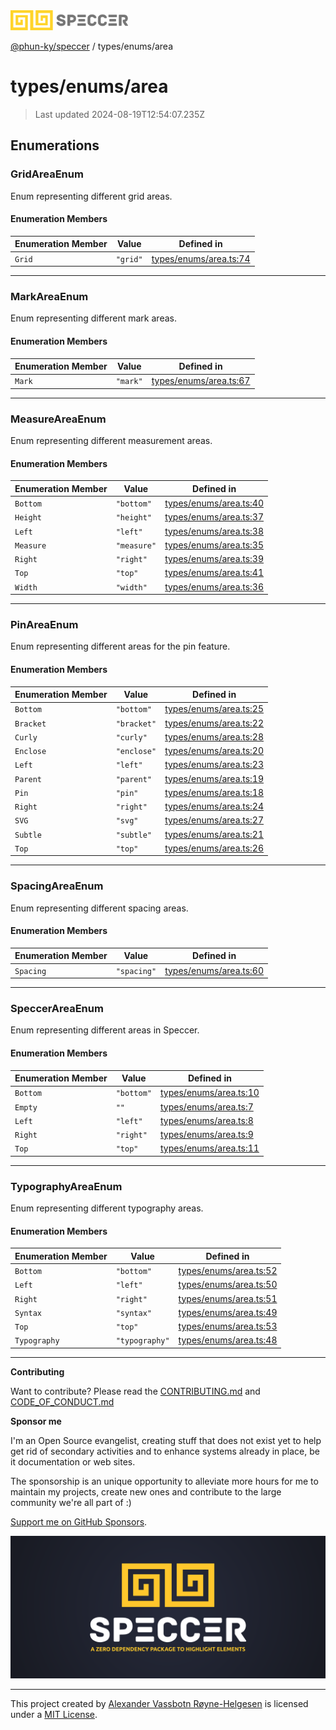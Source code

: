 <div>
  <img alt="SPECCER logo" src="https://raw.githubusercontent.com/phun-ky/speccer/main/public/logo-speccer-horizontal-colored-package.svg?raw=true" style="max-height:32px;" />
</div>

[@phun-ky/speccer](../../README.md) / types/enums/area

# types/enums/area

> Last updated 2024-08-19T12:54:07.235Z

## Enumerations

### GridAreaEnum

Enum representing different grid areas.

#### Enumeration Members

| Enumeration Member | Value    | Defined in                                                                                         |
| ------------------ | -------- | -------------------------------------------------------------------------------------------------- |
| `Grid`             | `"grid"` | [types/enums/area.ts:74](https://github.com/phun-ky/speccer/blob/main/src/types/enums/area.ts#L74) |

---

### MarkAreaEnum

Enum representing different mark areas.

#### Enumeration Members

| Enumeration Member | Value    | Defined in                                                                                         |
| ------------------ | -------- | -------------------------------------------------------------------------------------------------- |
| `Mark`             | `"mark"` | [types/enums/area.ts:67](https://github.com/phun-ky/speccer/blob/main/src/types/enums/area.ts#L67) |

---

### MeasureAreaEnum

Enum representing different measurement areas.

#### Enumeration Members

| Enumeration Member | Value       | Defined in                                                                                         |
| ------------------ | ----------- | -------------------------------------------------------------------------------------------------- |
| `Bottom`           | `"bottom"`  | [types/enums/area.ts:40](https://github.com/phun-ky/speccer/blob/main/src/types/enums/area.ts#L40) |
| `Height`           | `"height"`  | [types/enums/area.ts:37](https://github.com/phun-ky/speccer/blob/main/src/types/enums/area.ts#L37) |
| `Left`             | `"left"`    | [types/enums/area.ts:38](https://github.com/phun-ky/speccer/blob/main/src/types/enums/area.ts#L38) |
| `Measure`          | `"measure"` | [types/enums/area.ts:35](https://github.com/phun-ky/speccer/blob/main/src/types/enums/area.ts#L35) |
| `Right`            | `"right"`   | [types/enums/area.ts:39](https://github.com/phun-ky/speccer/blob/main/src/types/enums/area.ts#L39) |
| `Top`              | `"top"`     | [types/enums/area.ts:41](https://github.com/phun-ky/speccer/blob/main/src/types/enums/area.ts#L41) |
| `Width`            | `"width"`   | [types/enums/area.ts:36](https://github.com/phun-ky/speccer/blob/main/src/types/enums/area.ts#L36) |

---

### PinAreaEnum

Enum representing different areas for the pin feature.

#### Enumeration Members

| Enumeration Member | Value       | Defined in                                                                                         |
| ------------------ | ----------- | -------------------------------------------------------------------------------------------------- |
| `Bottom`           | `"bottom"`  | [types/enums/area.ts:25](https://github.com/phun-ky/speccer/blob/main/src/types/enums/area.ts#L25) |
| `Bracket`          | `"bracket"` | [types/enums/area.ts:22](https://github.com/phun-ky/speccer/blob/main/src/types/enums/area.ts#L22) |
| `Curly`            | `"curly"`   | [types/enums/area.ts:28](https://github.com/phun-ky/speccer/blob/main/src/types/enums/area.ts#L28) |
| `Enclose`          | `"enclose"` | [types/enums/area.ts:20](https://github.com/phun-ky/speccer/blob/main/src/types/enums/area.ts#L20) |
| `Left`             | `"left"`    | [types/enums/area.ts:23](https://github.com/phun-ky/speccer/blob/main/src/types/enums/area.ts#L23) |
| `Parent`           | `"parent"`  | [types/enums/area.ts:19](https://github.com/phun-ky/speccer/blob/main/src/types/enums/area.ts#L19) |
| `Pin`              | `"pin"`     | [types/enums/area.ts:18](https://github.com/phun-ky/speccer/blob/main/src/types/enums/area.ts#L18) |
| `Right`            | `"right"`   | [types/enums/area.ts:24](https://github.com/phun-ky/speccer/blob/main/src/types/enums/area.ts#L24) |
| `SVG`              | `"svg"`     | [types/enums/area.ts:27](https://github.com/phun-ky/speccer/blob/main/src/types/enums/area.ts#L27) |
| `Subtle`           | `"subtle"`  | [types/enums/area.ts:21](https://github.com/phun-ky/speccer/blob/main/src/types/enums/area.ts#L21) |
| `Top`              | `"top"`     | [types/enums/area.ts:26](https://github.com/phun-ky/speccer/blob/main/src/types/enums/area.ts#L26) |

---

### SpacingAreaEnum

Enum representing different spacing areas.

#### Enumeration Members

| Enumeration Member | Value       | Defined in                                                                                         |
| ------------------ | ----------- | -------------------------------------------------------------------------------------------------- |
| `Spacing`          | `"spacing"` | [types/enums/area.ts:60](https://github.com/phun-ky/speccer/blob/main/src/types/enums/area.ts#L60) |

---

### SpeccerAreaEnum

Enum representing different areas in Speccer.

#### Enumeration Members

| Enumeration Member | Value      | Defined in                                                                                         |
| ------------------ | ---------- | -------------------------------------------------------------------------------------------------- |
| `Bottom`           | `"bottom"` | [types/enums/area.ts:10](https://github.com/phun-ky/speccer/blob/main/src/types/enums/area.ts#L10) |
| `Empty`            | `""`       | [types/enums/area.ts:7](https://github.com/phun-ky/speccer/blob/main/src/types/enums/area.ts#L7)   |
| `Left`             | `"left"`   | [types/enums/area.ts:8](https://github.com/phun-ky/speccer/blob/main/src/types/enums/area.ts#L8)   |
| `Right`            | `"right"`  | [types/enums/area.ts:9](https://github.com/phun-ky/speccer/blob/main/src/types/enums/area.ts#L9)   |
| `Top`              | `"top"`    | [types/enums/area.ts:11](https://github.com/phun-ky/speccer/blob/main/src/types/enums/area.ts#L11) |

---

### TypographyAreaEnum

Enum representing different typography areas.

#### Enumeration Members

| Enumeration Member | Value          | Defined in                                                                                         |
| ------------------ | -------------- | -------------------------------------------------------------------------------------------------- |
| `Bottom`           | `"bottom"`     | [types/enums/area.ts:52](https://github.com/phun-ky/speccer/blob/main/src/types/enums/area.ts#L52) |
| `Left`             | `"left"`       | [types/enums/area.ts:50](https://github.com/phun-ky/speccer/blob/main/src/types/enums/area.ts#L50) |
| `Right`            | `"right"`      | [types/enums/area.ts:51](https://github.com/phun-ky/speccer/blob/main/src/types/enums/area.ts#L51) |
| `Syntax`           | `"syntax"`     | [types/enums/area.ts:49](https://github.com/phun-ky/speccer/blob/main/src/types/enums/area.ts#L49) |
| `Top`              | `"top"`        | [types/enums/area.ts:53](https://github.com/phun-ky/speccer/blob/main/src/types/enums/area.ts#L53) |
| `Typography`       | `"typography"` | [types/enums/area.ts:48](https://github.com/phun-ky/speccer/blob/main/src/types/enums/area.ts#L48) |

---

**Contributing**

Want to contribute? Please read the [CONTRIBUTING.md](https://github.com/phun-ky/speccer/blob/main/CONTRIBUTING.md) and [CODE_OF_CONDUCT.md](https://github.com/phun-ky/speccer/blob/main/CODE_OF_CONDUCT.md)

**Sponsor me**

I'm an Open Source evangelist, creating stuff that does not exist yet to help get rid of secondary activities and to enhance systems already in place, be it documentation or web sites.

The sponsorship is an unique opportunity to alleviate more hours for me to maintain my projects, create new ones and contribute to the large community we're all part of :)

[Support me on GitHub Sponsors](https://github.com/sponsors/phun-ky).

![Speccer banner, with logo and slogan: A zero dependency package to highlight elements](https://github.com/phun-ky/speccer/blob/main/public/speccer-banner.png?raw=true)

---

This project created by [Alexander Vassbotn Røyne-Helgesen](http://phun-ky.net) is licensed under a [MIT License](https://choosealicense.com/licenses/mit/).
